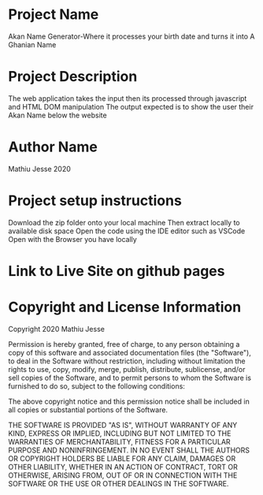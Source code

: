 # Project Name
Akan Name Generator-Where it processes your birth date and turns it into A Ghanian Name 
# Project Description
The web application takes the input then its processed through javascript and HTML DOM manipulation
The output expected is to show the user their Akan Name below the website 
# Author Name
Mathiu Jesse  2020
# Project setup instructions
Download the zip folder onto your local machine
Then extract locally to available disk space
Open the code using the IDE editor such as VSCode
Open with the Browser you have locally
# Link to Live Site on github pages

# Copyright and License Information
Copyright 2020 Mathiu Jesse

Permission is hereby granted, free of charge, to any person obtaining a copy of this software and associated documentation files (the "Software"), to deal in the Software without restriction, including without limitation the rights to use, copy, modify, merge, publish, distribute, sublicense, and/or sell copies of the Software, and to permit persons to whom the Software is furnished to do so, subject to the following conditions:

The above copyright notice and this permission notice shall be included in all copies or substantial portions of the Software.

THE SOFTWARE IS PROVIDED "AS IS", WITHOUT WARRANTY OF ANY KIND, EXPRESS OR IMPLIED, INCLUDING BUT NOT LIMITED TO THE WARRANTIES OF MERCHANTABILITY, FITNESS FOR A PARTICULAR PURPOSE AND NONINFRINGEMENT. IN NO EVENT SHALL THE AUTHORS OR COPYRIGHT HOLDERS BE LIABLE FOR ANY CLAIM, DAMAGES OR OTHER LIABILITY, WHETHER IN AN ACTION OF CONTRACT, TORT OR OTHERWISE, ARISING FROM, OUT OF OR IN CONNECTION WITH THE SOFTWARE OR THE USE OR OTHER DEALINGS IN THE SOFTWARE.
